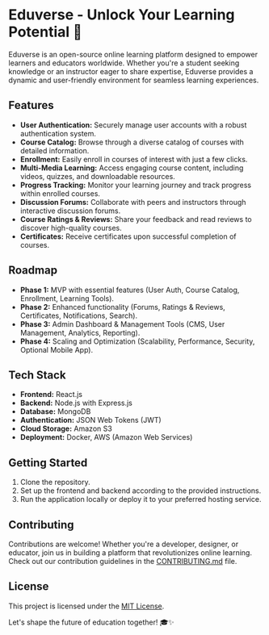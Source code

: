 # Eduverse - Unlock Your Learning Potential 🚀

Eduverse is an open-source online learning platform designed to empower learners and educators worldwide. Whether you're a student seeking knowledge or an instructor eager to share expertise, Eduverse provides a dynamic and user-friendly environment for seamless learning experiences.

## Features

- **User Authentication:** Securely manage user accounts with a robust authentication system.
- **Course Catalog:** Browse through a diverse catalog of courses with detailed information.
- **Enrollment:** Easily enroll in courses of interest with just a few clicks.
- **Multi-Media Learning:** Access engaging course content, including videos, quizzes, and downloadable resources.
- **Progress Tracking:** Monitor your learning journey and track progress within enrolled courses.
- **Discussion Forums:** Collaborate with peers and instructors through interactive discussion forums.
- **Course Ratings & Reviews:** Share your feedback and read reviews to discover high-quality courses.
- **Certificates:** Receive certificates upon successful completion of courses.

## Roadmap

- **Phase 1:** MVP with essential features (User Auth, Course Catalog, Enrollment, Learning Tools).
- **Phase 2:** Enhanced functionality (Forums, Ratings & Reviews, Certificates, Notifications, Search).
- **Phase 3:** Admin Dashboard & Management Tools (CMS, User Management, Analytics, Reporting).
- **Phase 4:** Scaling and Optimization (Scalability, Performance, Security, Optional Mobile App).

## Tech Stack

- **Frontend:** React.js
- **Backend:** Node.js with Express.js
- **Database:** MongoDB
- **Authentication:** JSON Web Tokens (JWT)
- **Cloud Storage:** Amazon S3
- **Deployment:** Docker, AWS (Amazon Web Services)

## Getting Started

1. Clone the repository.
2. Set up the frontend and backend according to the provided instructions.
3. Run the application locally or deploy it to your preferred hosting service.

## Contributing

Contributions are welcome! Whether you're a developer, designer, or educator, join us in building a platform that revolutionizes online learning. Check out our contribution guidelines in the [CONTRIBUTING.md](CONTRIBUTING.md) file.

## License

This project is licensed under the [MIT License](LICENSE).

Let's shape the future of education together! 🎓✨
